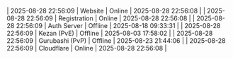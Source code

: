| 2025-08-28 22:56:09 | Website | Online | 2025-08-28 22:56:08 |
| 2025-08-28 22:56:09 | Registration | Online | 2025-08-28 22:56:08 |
| 2025-08-28 22:56:09 | Auth Server | Offline | 2025-08-18 09:33:31 |
| 2025-08-28 22:56:09 | Kezan (PvE) | Offline | 2025-08-03 17:58:02 |
| 2025-08-28 22:56:09 | Gurubashi (PvP) | Offline | 2025-08-23 21:44:06 |
| 2025-08-28 22:56:09 | Cloudflare | Online | 2025-08-28 22:56:08 |
